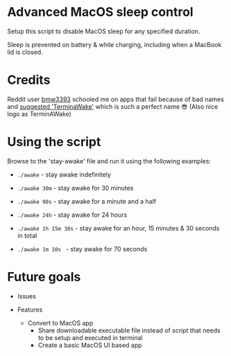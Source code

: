 # Advanced MacOS sleep control

Setup this script to disable MacOS sleep for any specified duration.

Sleep is prevented on battery & while charging, including when a MacBook lid is closed.

# Credits

Reddit user [bmw3393](https://www.reddit.com/user/bmw3393/) schooled me on apps that fail because of bad names and [suggested 'TerminaWake'](https://www.reddit.com/r/mac/comments/14mm3db/comment/jq2n4ew/?context=3) which is such a perfect name 😎 (Also nice logo as TerminAWake)


# Using the script

Browse to the 'stay-awake' file and run it using the following examples:

- ```./awake```             - stay awake indefinitely 

- ```./awake 30m```         - stay awake for 30 minutes

- ```./awake 90s```         - stay awake for a minute and a half

- ```./awake 24h```         - stay awake for 24 hours

- ```./awake 1h 15m 30s```  - stay awake for an hour, 15 minutes & 30 seconds in total

- ```./awake 1m 10s ```     - stay awake for 70 seconds


# Future goals
- Issues
  
- Features
  - Convert to MacOS app
    - Share downloadable executable file instead of script that needs to be setup and executed in terminal
    - Create a basic MacOS UI based app
